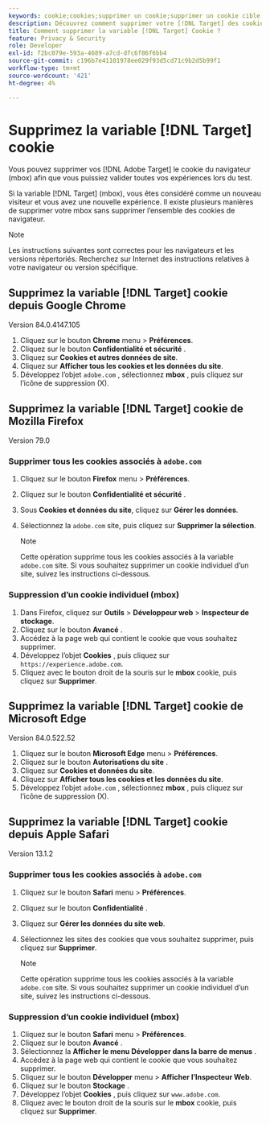 ```yaml
---
keywords: cookie;cookies;supprimer un cookie;supprimer un cookie cible;google chrome;mozilla firefox;firefox;microsoft edge;safari
description: Découvrez comment supprimer votre [!DNL Target] des cookies de navigateur afin que vous puissiez valider vos expériences.
title: Comment supprimer la variable [!DNL Target] Cookie ?
feature: Privacy & Security
role: Developer
exl-id: f2bc079e-593a-4689-a7cd-dfc6f86f6bb4
source-git-commit: c196b7e41101978ee029f93d5cd71c9b2d5b99f1
workflow-type: tm+mt
source-wordcount: '421'
ht-degree: 4%

---
```


# Supprimez la variable [!DNL Target] cookie

Vous pouvez supprimer vos [!DNL Adobe Target] le cookie du navigateur (mbox) afin que vous puissiez valider toutes vos expériences lors du test.

Si la variable [!DNL Target] (mbox), vous êtes considéré comme un nouveau visiteur et vous avez une nouvelle expérience. Il existe plusieurs manières de supprimer votre mbox sans supprimer l’ensemble des cookies de navigateur.

>[!NOTE]
>
>Les instructions suivantes sont correctes pour les navigateurs et les versions répertoriés. Recherchez sur Internet des instructions relatives à votre navigateur ou version spécifique.

## Supprimez la variable [!DNL Target] cookie depuis Google Chrome

Version 84.0.4147.105

1. Cliquez sur le bouton **Chrome** menu > **Préférences**.
1. Cliquez sur le bouton **Confidentialité et sécurité** .
1. Cliquez sur **Cookies et autres données de site**.
1. Cliquez sur **Afficher tous les cookies et les données du site**.
1. Développez l’objet `adobe.com` , sélectionnez **mbox** , puis cliquez sur l’icône de suppression (X).

## Supprimez la variable [!DNL Target] cookie de Mozilla Firefox

Version 79.0

### Supprimer tous les cookies associés à `adobe.com`

1. Cliquez sur le bouton **Firefox** menu > **Préférences**.
1. Cliquez sur le bouton **Confidentialité et sécurité** .
1. Sous **Cookies et données du site**, cliquez sur **Gérer les données**.
1. Sélectionnez la `adobe.com` site, puis cliquez sur **Supprimer la sélection**.

   >[!NOTE]
   >
   >Cette opération supprime tous les cookies associés à la variable `adobe.com` site. Si vous souhaitez supprimer un cookie individuel d’un site, suivez les instructions ci-dessous.

### Suppression d’un cookie individuel (mbox)

1. Dans Firefox, cliquez sur **Outils** > **Développeur web** > **Inspecteur de stockage**.
1. Cliquez sur le bouton **Avancé** .
1. Accédez à la page web qui contient le cookie que vous souhaitez supprimer.
1. Développez l’objet **Cookies** , puis cliquez sur `https://experience.adobe.com`.
1. Cliquez avec le bouton droit de la souris sur le **mbox** cookie, puis cliquez sur **Supprimer**.

## Supprimez la variable [!DNL Target] cookie de Microsoft Edge

Version 84.0.522.52

1. Cliquez sur le bouton **Microsoft Edge** menu > **Préférences**.
1. Cliquez sur le bouton **Autorisations du site** .
1. Cliquez sur **Cookies et données du site**.
1. Cliquez sur **Afficher tous les cookies et les données du site**.
1. Développez l’objet `adobe.com` , sélectionnez **mbox** , puis cliquez sur l’icône de suppression (X).

## Supprimez la variable [!DNL Target] cookie depuis Apple Safari

Version 13.1.2

### Supprimer tous les cookies associés à `adobe.com`

1. Cliquez sur le bouton **Safari** menu > **Préférences**.
1. Cliquez sur le bouton **Confidentialité** .
1. Cliquez sur **Gérer les données du site web**.
1. Sélectionnez les sites des cookies que vous souhaitez supprimer, puis cliquez sur **Supprimer**.

   >[!NOTE]
   >
   >Cette opération supprime tous les cookies associés à la variable `adobe.com` site. Si vous souhaitez supprimer un cookie individuel d’un site, suivez les instructions ci-dessous.

### Suppression d’un cookie individuel (mbox)

1. Cliquez sur le bouton **Safari** menu > **Préférences**.
1. Cliquez sur le bouton **Avancé** .
1. Sélectionnez la **Afficher le menu Développer dans la barre de menus** .
1. Accédez à la page web qui contient le cookie que vous souhaitez supprimer.
1. Cliquez sur le bouton **Développer** menu > **Afficher l’Inspecteur Web**.
1. Cliquez sur le bouton **Stockage** .
1. Développez l’objet **Cookies** , puis cliquez sur `www.adobe.com`.
1. Cliquez avec le bouton droit de la souris sur le **mbox** cookie, puis cliquez sur **Supprimer**.
